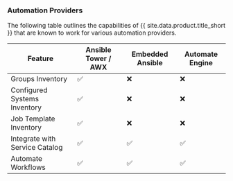 ### Automation Providers

The following table outlines the capabilities of {{ site.data.product.title_short }} that are known to work for various automation providers.

| Feature                        | Ansible Tower / AWX | Embedded Ansible | Automate Engine |
| ------------------------------ | ------------------- | ---------------- | --------------- |
| Groups Inventory               | ✅                  | ❌               | ❌              |
| Configured Systems Inventory   | ✅                  | ❌               | ❌              |
| Job Template Inventory         | ✅                  | ❌               | ❌              |
| Integrate with Service Catalog | ✅                  | ✅               | ✅              |
| Automate Workflows             | ✅                  | ✅               | ✅              |
